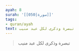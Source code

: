 ```yaml
---
ayah: 8
surah: '[[050|سورة]]'
tags:
- quran/ayah
text: تبصرة وذكرى لكل عبد منيب
---
```

> تبصرة وذكرى لكل عبد منيب
